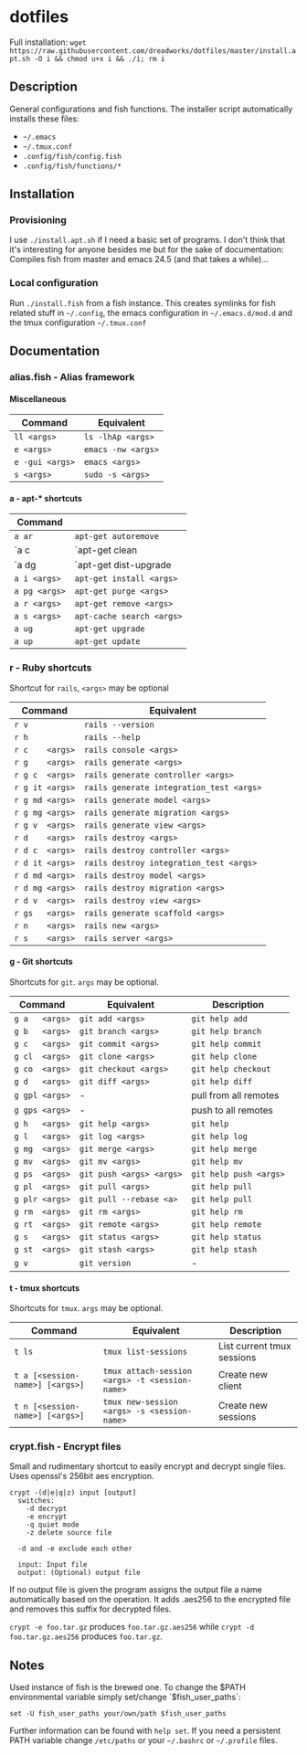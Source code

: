 # dotfiles #

Full installation:
`wget https://raw.githubusercontent.com/dreadworks/dotfiles/master/install.apt.sh -O i && chmod u+x i && ./i; rm i`

## Description ##

General configurations and fish functions. The installer script
automatically installs these files:

* `~/.emacs`
* `~/.tmux.conf`
* `.config/fish/config.fish`
* `.config/fish/functions/*`


## Installation ##

### Provisioning ###
I use `./install.apt.sh` if I need a basic set of programs.
I don't think that it's interesting for anyone besides me
but for the sake of documentation: Compiles fish from master
and emacs 24.5 (and that takes a while)...

### Local configuration ###
Run `./install.fish` from a fish instance.
This creates symlinks for fish related stuff in `~/.config`,
the emacs configuration in `~/.emacs.d/mod.d` and the
tmux configuration `~/.tmux.conf`

## Documentation ##

### alias.fish - Alias framework ###

#### Miscellaneous ####

| Command         | Equivalent                 |
|-----------------|----------------------------|
| `ll <args>`     | `ls -lhAp <args>`          |
| `e <args>`      | `emacs -nw <args>`         |
| `e -gui <args>` | `emacs <args>`             |
| `s <args>`      | `sudo -s <args>`           |


#### a - apt-* shortcuts ####

| Command        |                              |
|----------------|------------------------------|
| `a ar`         | `apt-get autoremove`         |
| `a c           | `apt-get clean               |
| `a dg          | `apt-get dist-upgrade        |
| `a i <args>`   | `apt-get install <args>`     |
| `a pg <args>`  | `apt-get purge <args>`       |
| `a r <args>`   | `apt-get remove <args>`      |
| `a s <args>`   | `apt-cache search <args>`    |
| `a ug`         | `apt-get upgrade`            |
| `a up`         | `apt-get update`             |


### r - Ruby shortcuts ###

Shortcut for `rails`, `<args>` may be optional

| Command          | Equivalent                               |
|------------------|------------------------------------------|
| `r v`            | `rails --version`                        |
| `r h`            | `rails --help`                           |
| `r c    <args>`  | `rails console <args>`                   |
| `r g    <args>`  | `rails generate <args>`                  |
| `r g c  <args>`  | `rails generate controller <args>`       |
| `r g it <args>`  | `rails generate integration_test <args>` |
| `r g md <args>`  | `rails generate model <args>`            |
| `r g mg <args>`  | `rails generate migration <args>`        |
| `r g v  <args>`  | `rails generate view <args>`             |
| `r d    <args>`  | `rails destroy <args>`                   |
| `r d c  <args>`  | `rails destroy controller <args>`        |
| `r d it <args>`  | `rails destroy integration_test <args>`  |
| `r d md <args>`  | `rails destroy model <args>`             |
| `r d mg <args>`  | `rails destroy migration <args>`         |
| `r d v  <args>`  | `rails destroy view <args>`              |
| `r gs   <args>`  | `rails generate scaffold <args>`         |
| `r n    <args>`  | `rails new <args>`                       |
| `r s    <args>`  | `rails server <args>`                    |


#### g - Git shortcuts ####

Shortcuts for `git`. `args` may be optional.

| Command        | Equivalent              | Description           |
|----------------|-------------------------|-----------------------|
| `g a   <args>` | `git add <args>`        | `git help add`        |
| `g b   <args>` | `git branch <args>`     | `git help branch`     |
| `g c   <args>` | `git commit <args>`     | `git help commit`     |
| `g cl  <args>` | `git clone <args>`      | `git help clone`      |
| `g co  <args>` | `git checkout <args>`   | `git help checkout`   |
| `g d   <args>` | `git diff <args>`       | `git help diff`       |
| `g gpl <args>` | -                       | pull from all remotes |
| `g gps <args>` | -                       | push to all remotes   |
| `g h   <args>` | `git help <args>`       | `git help`            |
| `g l   <args>` | `git log <args>`        | `git help log`        |
| `g mg  <args>` | `git merge <args>`      | `git help merge`      |
| `g mv  <args>` | `git mv <args>`         | `git help mv`         |
| `g ps  <args>` | `git push <args> <args>`| `git help push <args>`|
| `g pl  <args>` | `git pull <args>`       | `git help pull`       |
| `g plr <args>` | `git pull --rebase <a>` | `git help pull`       |
| `g rm  <args>` | `git rm <args>`         | `git help rm`         |
| `g rt  <args>` | `git remote <args>`     | `git help remote`     |
| `g s   <args>` | `git status <args>`     | `git help status`     |
| `g st  <args>` | `git stash <args>`      | `git help stash`      |
| `g v`          | `git version`           | -                     |


#### t - tmux shortcuts ####

Shortcuts for `tmux`. `args` may be optional.

| Command                         | Equivalent                                     | Description                |
|---------------------------------|------------------------------------------------|----------------------------|
| `t ls`                          | `tmux list-sessions`                           | List current tmux sessions |
| `t a [<session-name>] [<args>]` | `tmux attach-session <args> -t <session-name>` | Create new client          |
| `t n [<session-name>] [<args>]` | `tmux new-session <args> -s <session-name>`    | Create new sessions        |


### crypt.fish - Encrypt files ###

Small and rudimentary shortcut to easily encrypt and decrypt single
files. Uses openssl's 256bit aes encryption.

```
crypt -(d|e|q|z) input [output]
  switches:
    -d decrypt
    -e encrypt
    -q quiet mode
    -z delete source file

  -d and -e exclude each other

  input: Input file
  output: (Optional) output file
```

If no output file is given the program assigns the output file a name
automatically based on the operation. It adds .aes256 to the encrypted
file and removes this suffix for decrypted files.

`crypt -e foo.tar.gz` produces `foo.tar.gz.aes256` while
`crypt -d foo.tar.gz.aes256` produces `foo.tar.gz`.


## Notes ##

Used instance of fish is the brewed one.  To change the $PATH
environmental variable simply set/change `$fish_user_paths`:

```
set -U fish_user_paths your/own/path $fish_user_paths
```

Further information can be found with `help set`.  If you need a
persistent PATH variable change `/etc/paths` or your `~/.bashrc` or
`~/.profile` files.
